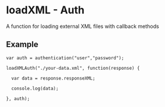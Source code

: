 # loadXML - Auth

A function for loading external XML files with callback methods

## Example

```
var auth = authentication("user","password");

loadXMLAuth("./your-data.xml", function(response) {

  var data = response.responseXML;

  console.log(data);

}, auth);
```